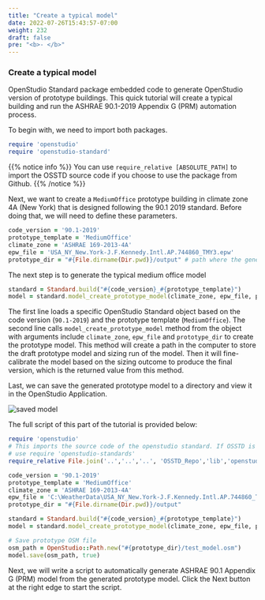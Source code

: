 ```yaml
---
title: "Create a typical model"
date: 2022-07-26T15:43:57-07:00
weight: 232
draft: false
pre: "<b>- </b>"
---
```


### Create a typical model

OpenStudio Standard package embedded code to generate OpenStudio version of prototype buildings. This quick tutorial will create a typical building and run the ASHRAE 90.1-2019 Appendix G (PRM) automation process.

To begin with, we need to import both packages.

```ruby
require 'openstudio'
require 'openstudio-standard'
```

{{% notice info %}}
You can use `require_relative [ABSOLUTE_PATH]` to import the OSSTD source code if you choose to use the package from Github.
{{% /notice %}}

Next, we want to create a `MediumOffice` prototype building in climate zone 4A (New York) that is designed following the 90.1 2019 standard. Before doing that, we will need to define these parameters.

```ruby
code_version = '90.1-2019'
prototype_template = 'MediumOffice'
climate_zone = 'ASHRAE 169-2013-4A'
epw_file = 'USA_NY_New.York-J.F.Kennedy.Intl.AP.744860_TMY3.epw'
prototype_dir = "#{File.dirname(Dir.pwd)}/output" # path where the generated prototype saved.
```

The next step is to generate the typical medium office model

```ruby
standard = Standard.build("#{code_version}_#{prototype_template}")
model = standard.model_create_prototype_model(climate_zone, epw_file, prototype_dir)
```

The first line loads a specific OpenStudio Standard object based on the code version (`90.1-2019`) and the prototype template (`MediumOffice`).
The second line calls `model_create_prototype_model` method from the object with arguments include `climate_zone`, `epw_file` and `prototype_dir` to create the prototype model. This method will create a path in the computer to store the draft prototype model and sizing run of the model. Then it will fine-calibrate the model based on the sizing outcome to produce the final version, which is the returned value from this method.

Last, we can save the generated prototype model to a directory and view it in the OpenStudio Application.

![saved model](/BEM-for-PRM/get_start/quick_start/image/prototype_medium_office.PNG?width=800px)

The full script of this part of the tutorial is provided below:

```ruby
require 'openstudio'
# This imports the source code of the openstudio standard. If OSSTD is installed in GEM, then simply
# use require 'openstudio-standards'
require_relative File.join('..','..','..', 'OSSTD_Repo','lib','openstudio-standards.rb')

code_version = '90.1-2019'
prototype_template = 'MediumOffice'
climate_zone = 'ASHRAE 169-2013-4A'
epw_file = 'C:\WeatherData\USA_NY_New.York-J.F.Kennedy.Intl.AP.744860_TMY3.epw'
prototype_dir = "#{File.dirname(Dir.pwd)}/output"

standard = Standard.build("#{code_version}_#{prototype_template}")
model = standard.model_create_prototype_model(climate_zone, epw_file, prototype_dir)

# Save prototype OSM file
osm_path = OpenStudio::Path.new("#{prototype_dir}/test_model.osm")
model.save(osm_path, true)
```

Next, we will write a script to automatically generate ASHRAE 90.1 Appendix G (PRM) model from the generated prototype model. Click the Next button at the right edge to start the script.
